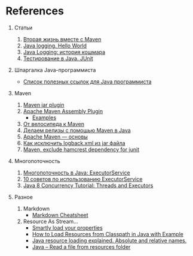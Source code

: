 # References

1. Статьи
    1. [Вторая жизнь вместе с Maven](https://habrahabr.ru/post/126966/)
    2. [Java logging. Hello World](https://habrahabr.ru/post/247647/)
    3. [Java Logging: история кошмара](https://habrahabr.ru/post/113145/)
    4. [Тестирование в Java. JUnit](https://habrahabr.ru/post/120101/)

2. Шпаргалка Java-программиста
    * [Список полезных ссылок для Java программиста](https://habrahabr.ru/company/luxoft/blog/280784/)

3. Maven
    1. [Maven jar plugin](https://maven.apache.org/plugins/maven-jar-plugin/)
    2. [Apache Maven Assembly Plugin](http://maven.apache.org/plugins/maven-assembly-plugin/)
        * [Examples](http://maven.apache.org/plugins/maven-assembly-plugin/examples/index.html)
    3. [От велосипеда к Maven](https://habrahabr.ru/post/131164/)
    4. [Делаем релизы с помощью Maven в Java](https://habrahabr.ru/post/130936/)
    5. [Apache Maven — основы](https://habrahabr.ru/post/77382/)
    6. [Как исключить logback.xml из jar файла](https://www.mkyong.com/maven/maven-exclude-logback-xml-in-jar-file/)
    7. [Maven, exclude hamcrest dependency for junit](http://stackoverflow.com/questions/35027292/maven-exclude-hamcrest-dependency-for-junit)

4. Многопоточность
    1. [Многопоточность в Java: ExecutorService](https://habrahabr.ru/post/116363/)
    2. [10 советов по использованию ExecutorService](https://habrahabr.ru/post/260953/)
    3. [Java 8 Concurrency Tutorial: Threads and Executors](http://winterbe.com/posts/2015/04/07/java8-concurrency-tutorial-thread-executor-examples/)
    
5. Разное
    1. Markdown
        * [Markdown Cheatsheet](https://github.com/adam-p/markdown-here/wiki/Markdown-Cheatsheet#links)
    2.  Resource As Stream...
        * [Smartly load your properties](http://www.javaworld.com/article/2077352/java-se/smartly-load-your-properties.html)
        * [How to Load Resources from Classpath in Java with Example](http://javarevisited.blogspot.com/2014/07/how-to-load-resources-from-classpath-in-java-example.html)
        * [Java resource loading explained. Absolute and relative names.](http://www.thinkplexx.com/learn/howto/java/system/java-resource-loading-explained-absolute-and-relative-names-difference-between-classloader-and-class-resource-loading)
        * [Java – Read a file from resources folder](https://www.mkyong.com/java/java-read-a-file-from-resources-folder/)